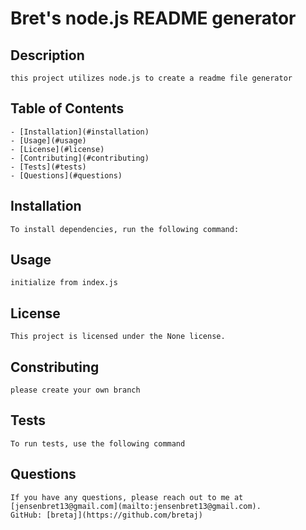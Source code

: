 # Bret's node.js README generator

## Description
    this project utilizes node.js to create a readme file generator

## Table of Contents
    - [Installation](#installation)
    - [Usage](#usage)
    - [License](#license)
    - [Contributing](#contributing)
    - [Tests](#tests)
    - [Questions](#questions)

## Installation
    To install dependencies, run the following command:


## Usage
    initialize from index.js

## License
    This project is licensed under the None license.

## Constributing 
    please create your own branch

## Tests
    To run tests, use the following command 

## Questions
    If you have any questions, please reach out to me at [jensenbret13@gmail.com](mailto:jensenbret13@gmail.com).
    GitHub: [bretaj](https://github.com/bretaj)
    
